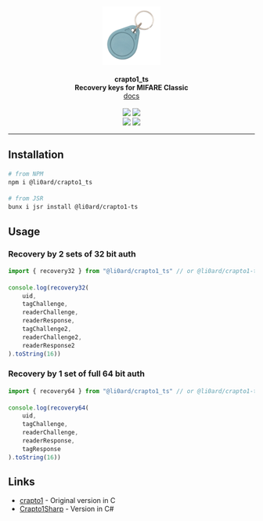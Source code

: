 <p align="center">
    <a href="https://github.com/li0ard/crapto1_ts/">
        <img src="https://raw.githubusercontent.com/li0ard/crapto1_ts/main/.github/logo.png" alt="crapto1_ts logo" title="crapto1_ts" width="120" /><br>
    </a><br>
    <b>crapto1_ts</b><br>
    <b>Recovery keys for MIFARE Classic</b>
    <br>
    <a href="https://li0ard.is-cool.dev/crapto1_ts">docs</a>
    <br><br>
    <a href="https://github.com/li0ard/crapto1_ts/actions/workflows/test.yml"><img src="https://github.com/li0ard/crapto1_ts/actions/workflows/test.yml/badge.svg" /></a>
    <a href="https://github.com/li0ard/crapto1_ts/blob/main/LICENSE"><img src="https://img.shields.io/github/license/li0ard/crapto1_ts" /></a>
    <br>
    <a href="https://npmjs.com/package/@li0ard/crapto1_ts"><img src="https://img.shields.io/npm/v/@li0ard/crapto1_ts" /></a>
    <a href="https://jsr.io/@li0ard/crapto1-ts"><img src="https://jsr.io/badges/@li0ard/crapto1-ts" /></a>
    <br>
    <hr>
</p>

## Installation

```bash
# from NPM
npm i @li0ard/crapto1_ts

# from JSR
bunx i jsr install @li0ard/crapto1-ts
```

## Usage

### Recovery by 2 sets of 32 bit auth
```ts
import { recovery32 } from "@li0ard/crapto1_ts" // or @li0ard/crapto1-ts

console.log(recovery32(
    uid,
    tagChallenge,
    readerChallenge,
    readerResponse,
    tagChallenge2,
    readerChallenge2,
    readerResponse2
).toString(16))
```

### Recovery by 1 set of full 64 bit auth
```ts
import { recovery64 } from "@li0ard/crapto1_ts" // or @li0ard/crapto1-ts

console.log(recovery64(
    uid,
    tagChallenge,
    readerChallenge,
    readerResponse,
    tagResponse
).toString(16))
```

## Links
- [crapto1](https://github.com/li0ard/crapto1) - Original version in C
- [Crapto1Sharp](https://github.com/kgamecarter/Crapto1Sharp) - Version in C#